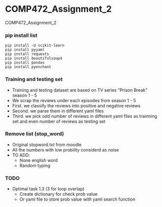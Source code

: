 # COMP472_Assignment_2
COMP472_Assignment_2

### pip install list
```
pip install -U scikit-learn
pip install pyyaml
pip install requests
pip install beautifulsoup4
pip install pandas
pip install pyenchant
```

### Training and testing set
- Training and testing dataset are based on TV series "Prison Break" season 1 - 5
- We scrap the reviews under each episodes from season 1 - 5
- First. we classify the reviews into positive and negative reviews
- Second. we parse them in different yaml files
- Third. we pick odd number of reviews in different yaml files as trainning set and even number of reviews as testing set

### Remove list (stop_word)
- Original stopword.txt from moodle
- All the numbers with low probility considerd as noise
- TO ADD:
    - None english word
    - Random typing

### TODO
- Optimal task 1.3 (3 for loop overlap)
    - Create dictionary for check prob value
    - Or yaml file to store prob value with yaml search function